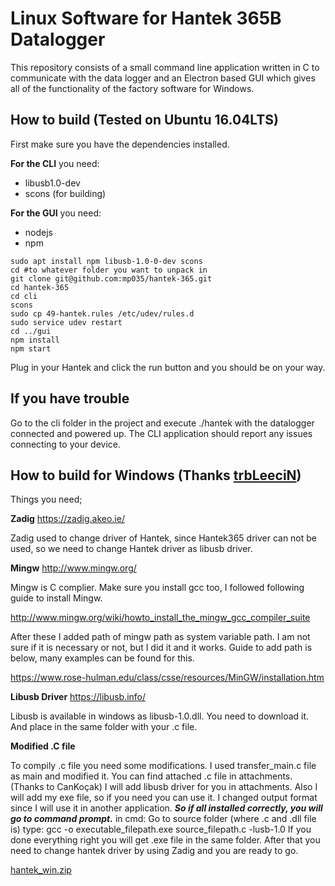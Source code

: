 # Linux Software for Hantek 365B Datalogger
This repository consists of a small command line application written in C to communicate
with the data logger and an Electron based GUI which gives all of the functionality of
the factory software for Windows.

## How to build (Tested on Ubuntu 16.04LTS)

First make sure you have the dependencies installed.

**For the CLI** you need:
* libusb1.0-dev
* scons (for building)

**For the GUI** you need:
* nodejs
* npm

```
sudo apt install npm libusb-1.0-0-dev scons
cd #to whatever folder you want to unpack in
git clone git@github.com:mp035/hantek-365.git
cd hantek-365
cd cli
scons
sudo cp 49-hantek.rules /etc/udev/rules.d
sudo service udev restart
cd ../gui
npm install
npm start
```
Plug in your Hantek and click the run button and you should be on your way.


## If you have trouble
Go to the cli folder in the project and execute ./hantek with the datalogger connected and powered up.
The CLI application should report any issues connecting to your device.

## How to build for Windows (Thanks [trbLeeciN](https://github.com/trbLeeciN))
Things you need;

**Zadig** <https://zadig.akeo.ie/>

Zadig used to change driver of Hantek, since Hantek365 driver can not be used, so we need to change Hantek driver as libusb driver.

**Mingw** <http://www.mingw.org/>

Mingw is C complier. Make sure you install gcc too,
I followed following guide to install Mingw.

<http://www.mingw.org/wiki/howto_install_the_mingw_gcc_compiler_suite>

After these I added path of mingw path as system variable path. I am not sure if it is necessary or not, but I did it and it works. Guide to add path is below, many examples can be found for this.

<https://www.rose-hulman.edu/class/csse/resources/MinGW/installation.htm>

**Libusb Driver** <https://libusb.info/>

Libusb is available in windows as libusb-1.0.dll. You need to download it. And place in the same folder with your .c file.

**Modified .C file**

To compily .c file you need some modifications. I used transfer_main.c file as main and modified it. You can find attached .c file in attachments. (Thanks to CanKoçak)
I will add libusb driver for you in attachments.
Also I will add my exe file, so if you need you can use it. I changed output format since I will use it in another application.
**_So if all installed correctly, you will go to command prompt._**
in cmd: Go to source folder (where .c and .dll file is)
type: gcc -o executable_filepath.exe source_filepath.c -lusb-1.0
If you done everything right you will get .exe file in the same folder. After that you need to change hantek driver by using Zadig and you are ready to go.

[hantek_win.zip](https://github.com/mp035/hantek-365/files/2648732/hantek_win.zip)

